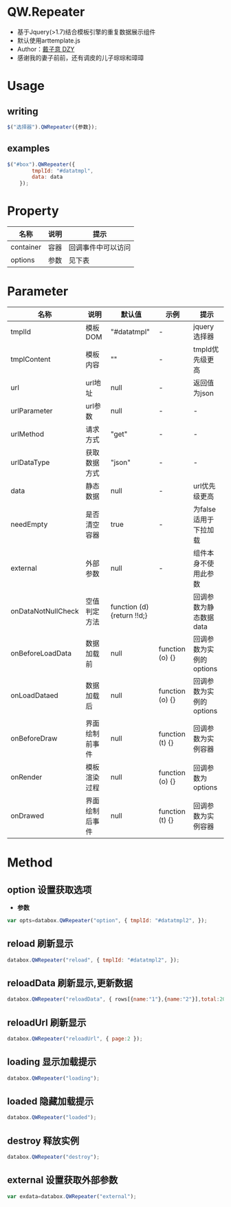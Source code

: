 # QW.Repeater
* 基于Jquery(>1.7)结合模板引擎的重复数据展示组件
* 默认使用arttemplate.js
* Author：[戴子意 DZY](http://www.daiziyi.com/)
* 感谢我的妻子前前，还有调皮的儿子琮琮和璋璋

# Usage
## writing
```javascript
$("选择器").QWRepeater({参数});
```
## examples
```javascript
$("#box").QWRepeater({
        tmplId: "#datatmpl",
        data: data
    });
```
	
# Property
| 名称 | 说明  | 提示 |
| ------------ | ------------ | ------------ |
| container| 容器 | 回调事件中可以访问 |
| options| 参数 | 见下表 |

# Parameter
| 名称 | 说明  | 默认值  | 示例  | 提示 |
| ------------ | ------------ | ------------ | ------------ | ------------ |
| tmplId| 模板DOM | "#datatmpl" | - | jquery选择器 |
| tmplContent| 模板内容 | "" | - | tmpId优先级更高 |
| url| url地址 | null | - | 返回值为json |
| urlParameter| url参数 | null | - | - |
| urlMethod| 请求方式 | "get" | - | - |
| urlDataType| 获取数据方式 | "json" | - | - |
| data| 静态数据 | null | - | url优先级更高 | 
| needEmpty| 是否清空容器 | true | - | 为false适用于下拉加载 |
| external| 外部参数 | null | - | 组件本身不使用此参数 |
| onDataNotNullCheck| 空值判定方法 | function (d) {return !!d;} |  | 回调参数为静态数据data |
| onBeforeLoadData| 数据加载前 | null | function (o) {} | 回调参数为实例的options |
| onLoadDataed| 数据加载后 | null | function (o) {} | 回调参数为实例的options |
| onBeforeDraw| 界面绘制前事件 | null | function (t) {} | 回调参数为实例容器 |
| onRender| 模板渲染过程 | null | function (o) {} | 回调参数为options |
| onDrawed| 界面绘制后事件 | null | function (t) {}  | 回调参数为实例容器 |

# Method
## option 设置获取选项
* **参数**
```javascript
var opts=databox.QWRepeater("option", { tmplId: "#datatmpl2", });
```
## reload 刷新显示
```javascript
databox.QWRepeater("reload", { tmplId: "#datatmpl2", });
```
## reloadData 刷新显示,更新数据
```javascript
databox.QWRepeater("reloadData", { rows[{name:"1"},{name:"2"}],total:20});
```
## reloadUrl 刷新显示
```javascript
databox.QWRepeater("reloadUrl", { page:2 });
```
## loading 显示加载提示
```javascript
databox.QWRepeater("loading");
```
## loaded 隐藏加载提示
```javascript
databox.QWRepeater("loaded");
```
## destroy 释放实例
```javascript
databox.QWRepeater("destroy");
```
## external 设置获取外部参数
```javascript
var exdata=databox.QWRepeater("external");
```
